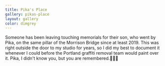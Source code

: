 ```yaml
---
title: Pika's Place
gallery: pikas-place
layout: gallery
color: dimgrey
--- 
```


Someone has been leaving touching memorials for their son, who went by Pika, on the same pillar of the Morrison Bridge since at least 2019. This was right outside the door to my studio for years, so I did my best to document it whenever I could before the Portland graffiti removal team would paint over it. Pika, I didn't know you, but you are remembered.🖤🖤🖤